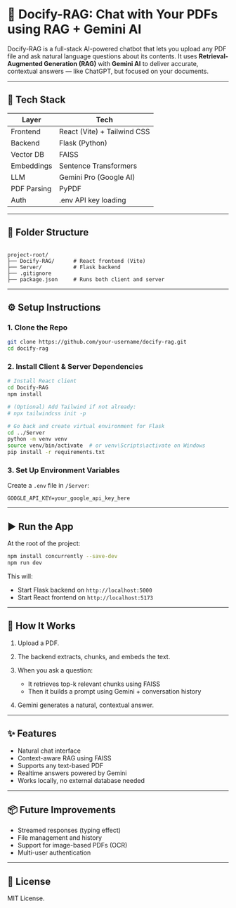 # 📄 Docify-RAG: Chat with Your PDFs using RAG + Gemini AI

Docify-RAG is a full-stack AI-powered chatbot that lets you upload any PDF file and ask natural language questions about its contents. It uses **Retrieval-Augmented Generation (RAG)** with **Gemini AI** to deliver accurate, contextual answers — like ChatGPT, but focused on your documents.

---

## 🚀 Tech Stack

| Layer       | Tech                          |
|-------------|-------------------------------|
| Frontend    | React (Vite) + Tailwind CSS   |
| Backend     | Flask (Python)                |
| Vector DB   | FAISS                         |
| Embeddings  | Sentence Transformers         |
| LLM         | Gemini Pro (Google AI)        |
| PDF Parsing | PyPDF                         |
| Auth        | .env API key loading          |

---

## 📁 Folder Structure

```

project-root/
├── Docify-RAG/      # React frontend (Vite)
├── Server/          # Flask backend
├── .gitignore
├── package.json     # Runs both client and server

````

---

## ⚙️ Setup Instructions

### 1. Clone the Repo

```bash
git clone https://github.com/your-username/docify-rag.git
cd docify-rag
````

### 2. Install Client & Server Dependencies

```bash
# Install React client
cd Docify-RAG
npm install

# (Optional) Add Tailwind if not already:
# npx tailwindcss init -p

# Go back and create virtual environment for Flask
cd ../Server
python -m venv venv
source venv/bin/activate  # or venv\Scripts\activate on Windows
pip install -r requirements.txt
```

### 3. Set Up Environment Variables

Create a `.env` file in `/Server`:

```
GOOGLE_API_KEY=your_google_api_key_here
```

---

## ▶️ Run the App

At the root of the project:

```bash
npm install concurrently --save-dev
npm run dev
```

This will:

* Start Flask backend on `http://localhost:5000`
* Start React frontend on `http://localhost:5173`

---

## 🧠 How It Works

1. Upload a PDF.
2. The backend extracts, chunks, and embeds the text.
3. When you ask a question:

   * It retrieves top-k relevant chunks using FAISS
   * Then it builds a prompt using Gemini + conversation history
4. Gemini generates a natural, contextual answer.

---

## ✨ Features

* Natural chat interface
* Context-aware RAG using FAISS
* Supports any text-based PDF
* Realtime answers powered by Gemini
* Works locally, no external database needed

---

## 📦 Future Improvements

* Streamed responses (typing effect)
* File management and history
* Support for image-based PDFs (OCR)
* Multi-user authentication

---

## 📄 License

MIT License.
